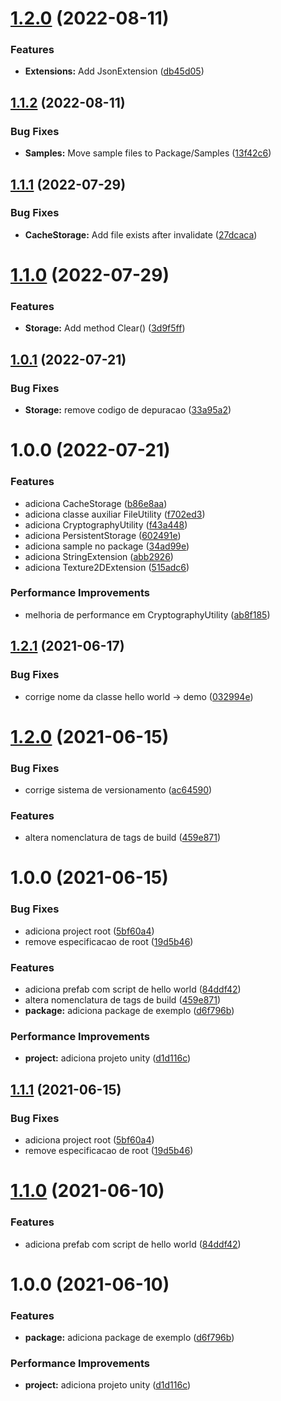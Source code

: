 # [1.2.0](https://github.com/homy-game-studio/hgs-unity-local-storage/compare/v1.1.2...v1.2.0) (2022-08-11)


### Features

* **Extensions:** Add JsonExtension ([db45d05](https://github.com/homy-game-studio/hgs-unity-local-storage/commit/db45d058256fa2f072eb61bf28d889af19d4de9e))

## [1.1.2](https://github.com/homy-game-studio/hgs-unity-local-storage/compare/v1.1.1...v1.1.2) (2022-08-11)


### Bug Fixes

* **Samples:** Move sample files to Package/Samples ([13f42c6](https://github.com/homy-game-studio/hgs-unity-local-storage/commit/13f42c6b1dbe3d52891e9f7eb528eb6294bdd135))

## [1.1.1](https://github.com/homy-game-studio/hgs-unity-local-storage/compare/v1.1.0...v1.1.1) (2022-07-29)


### Bug Fixes

* **CacheStorage:** Add file exists after invalidate ([27dcaca](https://github.com/homy-game-studio/hgs-unity-local-storage/commit/27dcacae4480781fd404f3cf087d9d1b03e1c3d3))

# [1.1.0](https://github.com/homy-game-studio/hgs-unity-local-storage/compare/v1.0.1...v1.1.0) (2022-07-29)


### Features

* **Storage:** Add method Clear() ([3d9f5ff](https://github.com/homy-game-studio/hgs-unity-local-storage/commit/3d9f5ff9115587e88da920c268b643d8a23c1673))

## [1.0.1](https://github.com/homy-game-studio/hgs-unity-local-storage/compare/v1.0.0...v1.0.1) (2022-07-21)


### Bug Fixes

* **Storage:** remove codigo de depuracao ([33a95a2](https://github.com/homy-game-studio/hgs-unity-local-storage/commit/33a95a24e420505e08905ef4bff27341c0f410cf))

# 1.0.0 (2022-07-21)


### Features

* adiciona CacheStorage ([b86e8aa](https://github.com/homy-game-studio/hgs-unity-file-control/commit/b86e8aa761cb435c6c5ba44ae6f54456736f2958))
* adiciona classe auxiliar FileUtility ([f702ed3](https://github.com/homy-game-studio/hgs-unity-file-control/commit/f702ed3472ac1b9eaeeb78496a7bcb0fdd3f025b))
* adiciona CryptographyUtility ([f43a448](https://github.com/homy-game-studio/hgs-unity-file-control/commit/f43a448adeefb694085912d37c1fc57c05c6246d))
* adiciona PersistentStorage ([602491e](https://github.com/homy-game-studio/hgs-unity-file-control/commit/602491ee781b10af53ca0830a6cd37e8755c2f1b))
* adiciona sample no package ([34ad99e](https://github.com/homy-game-studio/hgs-unity-file-control/commit/34ad99e4abd679b8a7d8bea08041ac7a28c3a9f5))
* adiciona StringExtension ([abb2926](https://github.com/homy-game-studio/hgs-unity-file-control/commit/abb292675abf64e38baa4a9327afce655b80d30b))
* adiciona Texture2DExtension ([515adc6](https://github.com/homy-game-studio/hgs-unity-file-control/commit/515adc635b61b227650a6180f51220945cab49a4))


### Performance Improvements

* melhoria de performance em CryptographyUtility ([ab8f185](https://github.com/homy-game-studio/hgs-unity-file-control/commit/ab8f1851d79e643e5ae7d9191c56481824bd9de5))

## [1.2.1](https://github.com/homy-game-studio/hgs-upm-template/compare/v1.2.0...v1.2.1) (2021-06-17)


### Bug Fixes

* corrige nome da classe hello world -> demo ([032994e](https://github.com/homy-game-studio/hgs-upm-template/commit/032994ea866beb06e6fea366770bea5b43808825))

# [1.2.0](https://github.com/homy-game-studio/hgs-upm-template/compare/v1.1.1...v1.2.0) (2021-06-15)


### Bug Fixes

* corrige sistema de versionamento ([ac64590](https://github.com/homy-game-studio/hgs-upm-template/commit/ac64590f9b7a3bd0b949798140efc6a38939cdbb))


### Features

* altera nomenclatura de tags de build ([459e871](https://github.com/homy-game-studio/hgs-upm-template/commit/459e871015873bfc41cdfaebfd21ba1c04ea354c))

# 1.0.0 (2021-06-15)


### Bug Fixes

* adiciona project root ([5bf60a4](https://github.com/homy-game-studio/hgs-upm-template/commit/5bf60a4a5cf98fb5eb787d85b6e68e367e8fb128))
* remove especificacao de root ([19d5b46](https://github.com/homy-game-studio/hgs-upm-template/commit/19d5b46d635880a9eda55eed4c64e38923567f8d))


### Features

* adiciona prefab com script de hello world ([84ddf42](https://github.com/homy-game-studio/hgs-upm-template/commit/84ddf42b270144ba65757ad2a690c0909a55c4fa))
* altera nomenclatura de tags de build ([459e871](https://github.com/homy-game-studio/hgs-upm-template/commit/459e871015873bfc41cdfaebfd21ba1c04ea354c))
* **package:** adiciona package de exemplo ([d6f796b](https://github.com/homy-game-studio/hgs-upm-template/commit/d6f796b1e58f231000625219de35bb49e929515b))


### Performance Improvements

* **project:** adiciona projeto unity ([d1d116c](https://github.com/homy-game-studio/hgs-upm-template/commit/d1d116cd069b3b87b277b5bf1785a1bff755e445))

## [1.1.1](https://github.com/homy-game-studio/hgs-upm-template/compare/v1.1.0...v1.1.1) (2021-06-15)


### Bug Fixes

* adiciona project root ([5bf60a4](https://github.com/homy-game-studio/hgs-upm-template/commit/5bf60a4a5cf98fb5eb787d85b6e68e367e8fb128))
* remove especificacao de root ([19d5b46](https://github.com/homy-game-studio/hgs-upm-template/commit/19d5b46d635880a9eda55eed4c64e38923567f8d))

# [1.1.0](https://github.com/homy-game-studio/hgs-upm-template/compare/v1.0.0...v1.1.0) (2021-06-10)


### Features

* adiciona prefab com script de hello world ([84ddf42](https://github.com/homy-game-studio/hgs-upm-template/commit/84ddf42b270144ba65757ad2a690c0909a55c4fa))

# 1.0.0 (2021-06-10)


### Features

* **package:** adiciona package de exemplo ([d6f796b](https://github.com/homy-game-studio/hgs-upm-template/commit/d6f796b1e58f231000625219de35bb49e929515b))


### Performance Improvements

* **project:** adiciona projeto unity ([d1d116c](https://github.com/homy-game-studio/hgs-upm-template/commit/d1d116cd069b3b87b277b5bf1785a1bff755e445))
